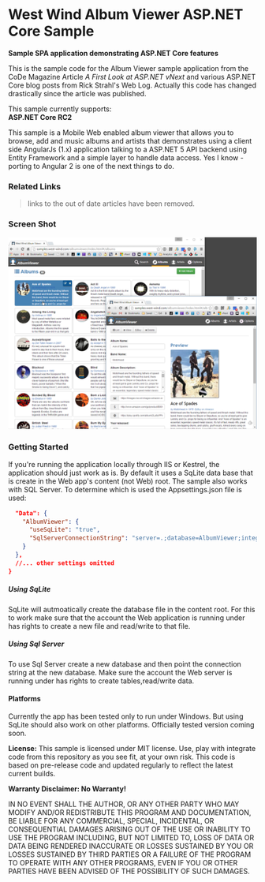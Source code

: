 # West Wind Album Viewer ASP.NET Core Sample
**Sample SPA application demonstrating ASP.NET Core features**

This is the sample code for the Album Viewer sample application from the 
CoDe Magazine Article *A First Look at ASP.NET vNext* and various ASP.NET Core blog
posts from Rick Strahl's Web Log. Actually this code has changed drastically since the article was published.

This sample currently supports:  
**ASP.NET Core RC2**


This sample is a Mobile Web enabled album viewer that allows you to browse, add and music albums and artists that demonstrates using a client side AngularJs (1.x) application talking to a ASP.NET 5 API backend using Entity Framework and a simple layer to handle data access.  Yes I know - porting to Angular 2 is one of the next things to do.


### Related Links
> links to the out of date articles have been removed.

### Screen Shot
![](AlbumViewer.png)


### Getting Started ###
If you're running the application locally through IIS or Kestrel, the application should just work as is. By default it uses a SqLite data base that is create in the Web app's content (not Web) root. The sample also works with SQL Server. To determine which is used the Appsettings.json file is used:

```json
  "Data": {
    "AlbumViewer": {
      "useSqLite": "true",
      "SqlServerConnectionString": "server=.;database=AlbumViewer;integrated security=true;",
    } 
  },
  //... other settings omitted
}
```  

##### Using SqLite
SqLite will autmoatically create the database file in the content root. For this to work make sure that the account the Web application is running under has rights to create a new file and read/write to that file.

##### Using Sql Server
To use Sql Server create a new database and then point the connection string at the new database. Make sure the account the Web server is running under has rights to create tables,read/write data.

#### Platforms 
Currently the app has been tested only to run under Windows. But using SqLite should also work on other platforms. Officially tested version coming soon.


**License:**
This sample is licensed under MIT license. Use, play with integrate code from
this repository as you see fit, at your own risk. This code is based on pre-release
code and updated regularly to reflect the latest current builds.

**Warranty Disclaimer: No Warranty!**

IN NO EVENT SHALL THE AUTHOR, OR ANY OTHER PARTY WHO MAY MODIFY AND/OR REDISTRIBUTE 
THIS PROGRAM AND DOCUMENTATION, BE LIABLE FOR ANY COMMERCIAL, SPECIAL, INCIDENTAL, OR 
CONSEQUENTIAL DAMAGES ARISING OUT OF THE USE OR INABILITY TO USE THE PROGRAM INCLUDING, 
BUT NOT LIMITED TO, LOSS OF DATA OR DATA BEING RENDERED INACCURATE OR LOSSES SUSTAINED 
BY YOU OR LOSSES SUSTAINED BY THIRD PARTIES OR A FAILURE OF THE PROGRAM TO OPERATE WITH 
ANY OTHER PROGRAMS, EVEN IF YOU OR OTHER PARTIES HAVE BEEN ADVISED OF THE POSSIBILITY 
OF SUCH DAMAGES.

